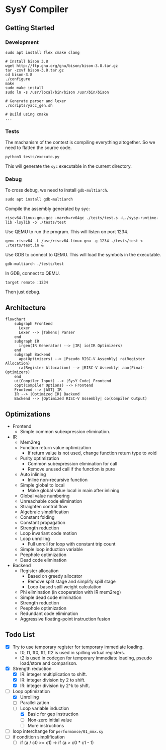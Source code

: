 # SysY Compiler

## Getting Started

### Development

```shell
sudo apt install flex cmake clang

# Install bison 3.8
wget http://ftp.gnu.org/gnu/bison/bison-3.8.tar.gz
tar -zxvf bison-3.8.tar.gz
cd bison-3.8
./configure
make
sudo make install
sudo ln -s /usr/local/bin/bison /usr/bin/bison

# Generate parser and lexer
./scripts/yacc_gen.sh

# Build using cmake
...
```

### Tests

The machanism of the contest is compiling everything altogether. So we need to flatten the source code.

```shell
python3 tests/execute.py
```

This will generate the `syc` executable in the current directory.

### Debug

To cross debug, we need to install `gdb-multiarch`.

```shell
sudo apt install gdb-multiarch
```

Compile the assembly generated by syc:

```shell
riscv64-linux-gnu-gcc -march=rv64gc ./tests/test.s -L./sysy-runtime-lib -lsylib -o ./tests/test
```

Use QEMU to run the program. This will listen on port 1234.

```shell
qemu-riscv64 -L /usr/riscv64-linux-gnu -g 1234 ./tests/test < ./tests/test.in &
```

Use GDB to connect to QEMU. This will load the symbols in the executable.

```shell
gdb-multiarch ./tests/test
```

In GDB, connect to QEMU.

```shell
target remote :1234
```

Then just debug.

## Architecture

```mermaid
flowchart 
    subgraph Frontend
      Lexer
      Lexer --> |Tokens| Parser
    end
    subgraph IR
      irgen(IR Generator) --> |IR| io(IR Optimizers)
    end
    subgraph Backend
      apo(Optimizers) --> |Pseudo RISC-V Assembly| ra(Register Allocation)
      ra(Register Allocation) --> |RISC-V Assembly| aao(Final-Optimizers)
    end
    ui(Compiler Input) --> |SysY Code| Frontend
    copt(Compiler Options) --> Frontend
    Frontend --> |AST| IR
    IR --> |Optimized IR| Backend
    Backend --> |Optimized RISC-V Assembly| co(Compiler Output)  
```

## Optimizations

- Frontend
  - Simple common subexpression elimination.
- IR
  - Mem2reg
  - Function return value optimization
    - If return value is not used, change function return type to void
  - Purity optimization
    - Common subexpression elimination for call
    - Remove unused call if the function is pure
  - Auto inlining
    - Inline non-recursive function
  - Simple global to local
    - Make global value local in main after inlining
  - Global value numbering
  - Unreachable code elimination
  - Straighten control flow
  - Algebraic simplification
  - Constant folding
  - Constant propagation
  - Strength reduction
  - Loop invariant code motion
  - Loop unrolling
    - Full unroll for loop with constant trip count
  - Simple loop induction variable
  - Peephole optimization
  - Dead code elimination
- Backend
  - Register allocation
    - Based on greedy allocator
    - Remove split stage and simplify spill stage
    - Loop-based spill weight calculation
  - Phi elimination (in cooperation with IR mem2reg)
  - Simple dead code elimination
  - Strength reduction
  - Peephole optimization
  - Redundant code elimination
  - Aggressive floating-point instruction fusion

## Todo List

- [x] Try to use temporary register for temporary immediate loading.
  - t0, t1, ft0, ft1, ft2 is used in spilling virtual registers.
  - t2 is used in codegen for temporary immediate loading, pseudo load/store and comparison.
- [x] Strength reduction
  - [x] IR: integer multiplication to shift.
  - [x] IR: integer division by 2 to shift.
  - [x] IR: integer division by 2^k to shift.
- [ ] Loop optimization
  - [x] Unrolling
  - [ ] Parallelization
  - [ ] Loop variable induction
    - [x] Basic for gep instruction
    - [ ] Non-zero initial value
    - [ ] More instructions
- [ ] loop interchange for `performance/01_mmx.sy`
- [ ] if condition simplification
  - [ ] if (a / c0 >= c1) -> if (a > c0 * c1 - 1)

